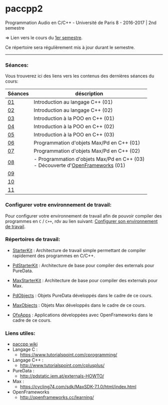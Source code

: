 # paccpp2
Programmation Audio en C/C++ - Université de Paris 8 - 2016-2017 | 2nd semestre

=> Lien vers le cours du [1er semestre](https://github.com/paccpp/paccpp).

Ce répertoire sera régulièrement mis à jour durant le semestre.

---

### Séances:

Vous trouverez ici des liens vers les contenus des dernières séances du cours:

| Séances   | déscription                               |
|-----------|-------------------------------------------|
|[01](s01)  | Introduction au langage C++ (01)          |
|[02](s02)  | Introduction au langage C++ (02)          |
|[03](s03)  | Introduction à la POO en C++ (01)         |
|[04](s04)  | Introduction à la POO en C++ (02)         |
|[05](s05)  | Introduction à la POO en C++ (03)         |
|[06](s06)  | Programmation d'objets Max/Pd en C++ (01) |
|[07](s07)  | Programmation d'objets Max/Pd en C++ (02) |
|[08](s08)  | - Programmation d'objets Max/Pd en C++ (03) </br>- Découverte d'[OpenFrameworks](http://openframeworks.cc/) (01) |
|[09](s09)  |                                           |
|[10](s10)  |                                           |
|[11](s11)  |                                           |

### Configurer votre environnement de travail:
Pour configurer votre environnement de travail afin de pouvoir compiler des programmes en `C` / `C++`, rdv au lien suivant:
[Configurer son environnement de travail](setup/readme.md).

### Répertoires de travail:

- [StarterKit](https://github.com/paccpp/StarterKit) : Architecture de travail simple permettant de compiler rapidement des programmes en C/C++.

- [PdStarterKit](https://github.com/paccpp/PdStarterKit) : Architecture de base pour compiler des externals pour PureData.

- [MaxStarterKit](https://github.com/paccpp/MaxStarterKit) : Architecture de base pour compiler des externals pour Max.

- [PdObjects](https://github.com/paccpp/PdObjects) : Objets PureData développés dans le cadre de ce cours.

- [MaxObjects](https://github.com/paccpp/MaxObjects) : Objets Max développés dans le cadre de ce cours.

- [OfxApps](https://github.com/paccpp/OfxApps) : Applications développées avec OpenFrameworks dans le cadre de ce cours.

### Liens utiles:

- [paccpp wiki](https://github.com/paccpp/paccpp/wiki)
- Langage C :
  - https://www.tutorialspoint.com/cprogramming/
- Langage C++ :
  - http://www.tutorialspoint.com/cplusplus/
- PureData :
  - http://pdstatic.iem.at/externals-HOWTO/
- Max :
  - https://cycling74.com/sdk/MaxSDK-7.1.0/html/index.html
- OpenFrameworks
  - http://openframeworks.cc/learning/
